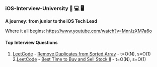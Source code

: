 


### iOS-Interview-University  📲 💻 🖥
**A journey: from junior to the iOS Tech Lead**

Where it all begins: https://www.youtube.com/watch?v=MnrJzXM7a6o

#### Top Interview Questions
1. [LeetCode](https://leetcode.com/explore/interview/card/top-interview-questions-easy/92/array/727/) - [Remove Duplicates from Sorted Array](https://github.com/burhanaras/iOS-Interview-University/blob/main/Top%20Interview%20Questions/001_Remove%20Duplicates%20from%20Sorted%20Array.playground/Contents.swift) - t=O(N), s=O(1)
2.[LeetCode](https://leetcode.com/explore/interview/card/top-interview-questions-easy/92/array/564/) - [Best Time to Buy and Sell Stock II](https://github.com/burhanaras/iOS-Interview-University/blob/main/Top%20Interview%20Questions/002_Best%20Time%20to%20Buy%20and%20Sell%20Stock%20II.playground/Contents.swift) - t=O(N), s=O(1)

